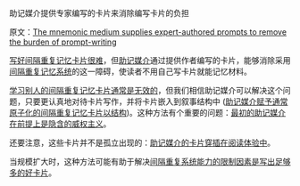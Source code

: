 助记媒介提供专家编写的卡片来消除编写卡片的负担

原文：[The mnemonic medium supplies expert-authored prompts to remove the burden of prompt-writing](https://notes.andymatuschak.org/The_mnemonic_medium_supplies_expert-authored_prompts_to_remove_the_burden_of_prompt-writing)

[写好间隔重复记忆卡片很难](https://notes.andymatuschak.org/z3ntJ7w9C3uapYp1m3gy2EK6PN788guzEoUNN)，但[助记媒介](https://notes.andymatuschak.org/z4rRX3qwSSJRsEkdXKwH2shamgHNeRthrMLiF)通过提供作者编写的卡片，能够消除采用[间隔重复记忆系统](https://notes.andymatuschak.org/z4eXdSMJFv2qVGXSUEKH4vdcHBrLHcFY1ZGfC)的这一障碍，使读者不用自己写卡片就能记忆材料。

[学习别人的间隔重复记忆卡片通常是无效的](https://notes.andymatuschak.org/z38fLX4H8oq9eXKnZH7wk8qDXfBLg2bxVyA2M)，但我们相信助记媒介可以解决这个问题，只要更认真地对待卡片写作，并将卡片嵌入到叙事结构中 ([助记媒介赋予通常原子化的间隔重复记忆卡片以结构](https://notes.andymatuschak.org/z5YjgWTaYfhWLrEbysgmDfFRcZ1yxgLeBeZac))。这种方法有个重要的问题：[最初的助记媒介在前提上是隐含的威权主义](https://notes.andymatuschak.org/z2SaePptX2K1sudevrMYrjaqP7ZBRLs82iSv)。

还要注意，这些卡片并不是孤立出现的：[助记媒介的卡片穿插在阅读体验中](https://notes.andymatuschak.org/zE1sr3TTDoEJut4hgai2w6qFUwBYHSkk7no)。

当规模扩大时，这种方法可能有助于解决[间隔重复系统能力的限制因素是写出足够多的好卡片](https://notes.andymatuschak.org/z4zvsYb38iMhkDgZzKzjqpzKKtwPhvt4FuzcS)。